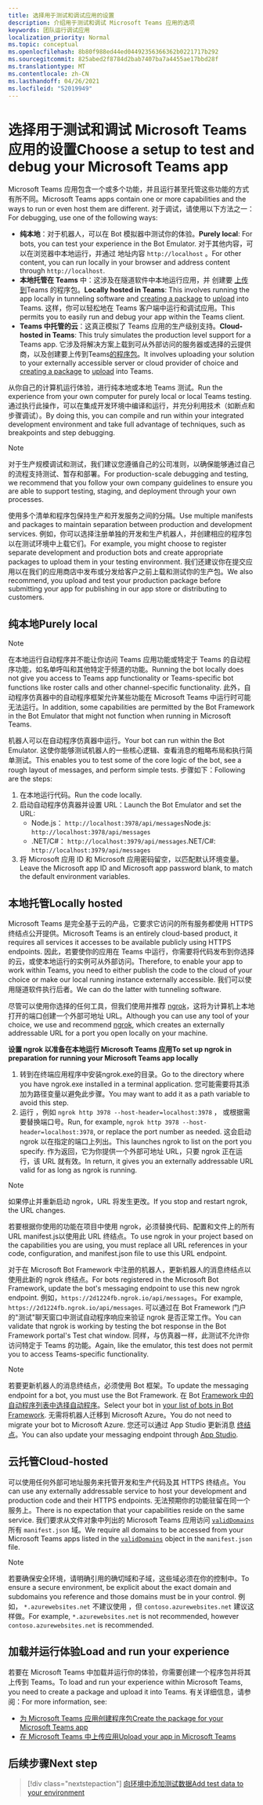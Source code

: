 ```yaml
---
title: 选择用于测试和调试应用的设置
description: 介绍用于测试和调试 Microsoft Teams 应用的选项
keywords: 团队运行调试应用
localization_priority: Normal
ms.topic: conceptual
ms.openlocfilehash: 8b80f988ed44ed04492356366362b0221717b292
ms.sourcegitcommit: 825abed2f8784d2bab7407ba7a4455ae17bbd28f
ms.translationtype: MT
ms.contentlocale: zh-CN
ms.lasthandoff: 04/26/2021
ms.locfileid: "52019949"
---
```

# <a name="choose-a-setup-to-test-and-debug-your-microsoft-teams-app"></a><span data-ttu-id="6c05b-104">选择用于测试和调试 Microsoft Teams 应用的设置</span><span class="sxs-lookup"><span data-stu-id="6c05b-104">Choose a setup to test and debug your Microsoft Teams app</span></span>

<span data-ttu-id="6c05b-105">Microsoft Teams 应用包含一个或多个功能，并且运行甚至托管这些功能的方式有所不同。</span><span class="sxs-lookup"><span data-stu-id="6c05b-105">Microsoft Teams apps contain one or more capabilities and the ways to run or even host them are different.</span></span> <span data-ttu-id="6c05b-106">对于调试，请使用以下方法之一：</span><span class="sxs-lookup"><span data-stu-id="6c05b-106">For debugging, use one of the following ways:</span></span>

* <span data-ttu-id="6c05b-107">**纯本地**：对于机器人，可以在 Bot 模拟器中测试你的体验。</span><span class="sxs-lookup"><span data-stu-id="6c05b-107">**Purely local**: For bots, you can test your experience in the Bot Emulator.</span></span> <span data-ttu-id="6c05b-108">对于其他内容，可以在浏览器中本地运行，并通过 地址内容 `http://localhost` 。</span><span class="sxs-lookup"><span data-stu-id="6c05b-108">For other content, you can run locally in your browser and address content through `http://localhost`.</span></span>
* <span data-ttu-id="6c05b-109">**本地托管在 Teams** 中：这涉及在隧道软件中本地运行应用，并 [](~/concepts/build-and-test/apps-package.md)创建要 [上传到](~/concepts/deploy-and-publish/apps-upload.md)Teams 的程序包。</span><span class="sxs-lookup"><span data-stu-id="6c05b-109">**Locally hosted in Teams**: This involves running the app locally in tunneling software and [creating a package](~/concepts/build-and-test/apps-package.md) to [upload](~/concepts/deploy-and-publish/apps-upload.md) into Teams.</span></span> <span data-ttu-id="6c05b-110">这样，你可以轻松地在 Teams 客户端中运行和调试应用。</span><span class="sxs-lookup"><span data-stu-id="6c05b-110">This permits you to easily run and debug your app within the Teams client.</span></span>
* <span data-ttu-id="6c05b-111">**Teams 中托管的云**：这真正模拟了 Teams 应用的生产级别支持。</span><span class="sxs-lookup"><span data-stu-id="6c05b-111">**Cloud-hosted in Teams**: This truly simulates the production level support for a Teams app.</span></span> <span data-ttu-id="6c05b-112">它涉及将解决方案上载到可从外部访问的服务器或选择的云提供商，以及创建要上传到[](~/concepts/build-and-test/apps-package.md)Teams[的程序包](~/concepts/deploy-and-publish/apps-upload.md)。</span><span class="sxs-lookup"><span data-stu-id="6c05b-112">It involves uploading your solution to your externally accessible server or cloud provider of choice and [creating a package](~/concepts/build-and-test/apps-package.md) to [upload](~/concepts/deploy-and-publish/apps-upload.md) into Teams.</span></span>

<span data-ttu-id="6c05b-113">从你自己的计算机运行体验，进行纯本地或本地 Teams 测试。</span><span class="sxs-lookup"><span data-stu-id="6c05b-113">Run the experience from your own computer for purely local or local Teams testing.</span></span> <span data-ttu-id="6c05b-114">通过执行此操作，可以在集成开发环境中编译和运行，并充分利用技术（如断点和步骤调试）。</span><span class="sxs-lookup"><span data-stu-id="6c05b-114">By doing this, you can compile and run within your integrated development environment and take full advantage of techniques, such as breakpoints and step debugging.</span></span> 

> [!NOTE]
> <span data-ttu-id="6c05b-115">对于生产规模调试和测试，我们建议您遵循自己的公司准则，以确保能够通过自己的流程支持测试、暂存和部署。</span><span class="sxs-lookup"><span data-stu-id="6c05b-115">For production-scale debugging and testing, we recommend that you follow your own company guidelines to ensure you are able to support testing, staging, and deployment through your own processes.</span></span>

<span data-ttu-id="6c05b-116">使用多个清单和程序包保持生产和开发服务之间的分隔。</span><span class="sxs-lookup"><span data-stu-id="6c05b-116">Use multiple manifests and packages to maintain separation between production and development services.</span></span> <span data-ttu-id="6c05b-117">例如，你可以选择注册单独的开发和生产机器人，并创建相应的程序包以在测试环境中上载它们。</span><span class="sxs-lookup"><span data-stu-id="6c05b-117">For example, you might choose to register separate development and production bots and create appropriate packages to upload them in your testing environment.</span></span> <span data-ttu-id="6c05b-118">我们还建议你在提交应用以在我们的应用商店中发布或分发给客户之前上载和测试你的生产包。</span><span class="sxs-lookup"><span data-stu-id="6c05b-118">We also recommend, you upload and test your production package before submitting your app for publishing in our app store or distributing to customers.</span></span>

## <a name="purely-local"></a><span data-ttu-id="6c05b-119">纯本地</span><span class="sxs-lookup"><span data-stu-id="6c05b-119">Purely local</span></span>

> [!NOTE]
> <span data-ttu-id="6c05b-120">在本地运行自动程序并不能让你访问 Teams 应用功能或特定于 Teams 的自动程序功能，如名单呼叫和其他特定于频道的功能。</span><span class="sxs-lookup"><span data-stu-id="6c05b-120">Running the bot locally does not give you access to Teams app functionality or Teams-specific bot functions like roster calls and other channel-specific functionality.</span></span> <span data-ttu-id="6c05b-121">此外，自动程序仿真器中的自动程序框架允许某些功能在 Microsoft Teams 中运行时可能无法运行。</span><span class="sxs-lookup"><span data-stu-id="6c05b-121">In addition, some capabilities are permitted by the Bot Framework in the Bot Emulator that might not function when running in Microsoft Teams.</span></span>

<span data-ttu-id="6c05b-122">机器人可以在自动程序仿真器中运行。</span><span class="sxs-lookup"><span data-stu-id="6c05b-122">Your bot can run within the Bot Emulator.</span></span> <span data-ttu-id="6c05b-123">这使你能够测试机器人的一些核心逻辑、查看消息的粗略布局和执行简单测试。</span><span class="sxs-lookup"><span data-stu-id="6c05b-123">This enables you to test some of the core logic of the bot, see a rough layout of messages, and perform simple tests.</span></span> <span data-ttu-id="6c05b-124">步骤如下：</span><span class="sxs-lookup"><span data-stu-id="6c05b-124">Following are the steps:</span></span>

1. <span data-ttu-id="6c05b-125">在本地运行代码。</span><span class="sxs-lookup"><span data-stu-id="6c05b-125">Run the code locally.</span></span>
2. <span data-ttu-id="6c05b-126">启动自动程序仿真器并设置 URL：</span><span class="sxs-lookup"><span data-stu-id="6c05b-126">Launch the Bot Emulator and set the URL:</span></span>
   * <span data-ttu-id="6c05b-127">Node.js： `http://localhost:3978/api/messages`</span><span class="sxs-lookup"><span data-stu-id="6c05b-127">Node.js: `http://localhost:3978/api/messages`</span></span>
   * <span data-ttu-id="6c05b-128">.NET/C#： `http://localhost:3979/api/messages`</span><span class="sxs-lookup"><span data-stu-id="6c05b-128">.NET/C#: `http://localhost:3979/api/messages`</span></span>
3. <span data-ttu-id="6c05b-129">将 Microsoft 应用 ID 和 Microsoft 应用密码留空，以匹配默认环境变量。</span><span class="sxs-lookup"><span data-stu-id="6c05b-129">Leave the Microsoft app ID and Microsoft app password blank, to match the default environment variables.</span></span>

## <a name="locally-hosted"></a><span data-ttu-id="6c05b-130">本地托管</span><span class="sxs-lookup"><span data-stu-id="6c05b-130">Locally hosted</span></span>

<span data-ttu-id="6c05b-131">Microsoft Teams 是完全基于云的产品，它要求它访问的所有服务都使用 HTTPS 终结点公开提供。</span><span class="sxs-lookup"><span data-stu-id="6c05b-131">Microsoft Teams is an entirely cloud-based product, it requires all services it accesses to be available publicly using HTTPS endpoints.</span></span> <span data-ttu-id="6c05b-132">因此，若要使你的应用在 Teams 中运行，你需要将代码发布到你选择的云，或使本地运行的实例可从外部访问。</span><span class="sxs-lookup"><span data-stu-id="6c05b-132">Therefore, to enable your app to work within Teams, you need to either publish the code to the cloud of your choice or make our local running instance externally accessible.</span></span> <span data-ttu-id="6c05b-133">我们可以使用隧道软件执行后者。</span><span class="sxs-lookup"><span data-stu-id="6c05b-133">We can do the latter with tunneling software.</span></span>

<span data-ttu-id="6c05b-134">尽管可以使用你选择的任何工具，但我们使用并推荐 [ngrok](https://ngrok.com/download)，这将为计算机上本地打开的端口创建一个外部可地址 URL。</span><span class="sxs-lookup"><span data-stu-id="6c05b-134">Although you can use any tool of your choice, we use and recommend [ngrok](https://ngrok.com/download), which creates an externally addressable URL for a port you open locally on your machine.</span></span> 

<span data-ttu-id="6c05b-135">**设置 ngrok 以准备在本地运行 Microsoft Teams 应用**</span><span class="sxs-lookup"><span data-stu-id="6c05b-135">**To set up ngrok in preparation for running your Microsoft Teams app locally**</span></span>

1. <span data-ttu-id="6c05b-136">转到在终端应用程序中安装ngrok.exe的目录。</span><span class="sxs-lookup"><span data-stu-id="6c05b-136">Go to the directory where you have ngrok.exe installed in a terminal application.</span></span> <span data-ttu-id="6c05b-137">您可能需要将其添加为路径变量以避免此步骤。</span><span class="sxs-lookup"><span data-stu-id="6c05b-137">You may want to add it as a path variable to avoid this step.</span></span>
2. <span data-ttu-id="6c05b-138">运行 ，例如 `ngrok http 3978 --host-header=localhost:3978` ， 或根据需要替换端口号。</span><span class="sxs-lookup"><span data-stu-id="6c05b-138">Run, for example, `ngrok http 3978 --host-header=localhost:3978`, or replace the port number as needed.</span></span>
   <span data-ttu-id="6c05b-139">这会启动 ngrok 以在指定的端口上列出。</span><span class="sxs-lookup"><span data-stu-id="6c05b-139">This launches ngrok to list on the port you specify.</span></span> <span data-ttu-id="6c05b-140">作为返回，它为你提供一个外部可地址 URL，只要 ngrok 正在运行，该 URL 就有效。</span><span class="sxs-lookup"><span data-stu-id="6c05b-140">In return, it gives you an externally addressable URL valid for as long as ngrok is running.</span></span>

> [!NOTE]
> <span data-ttu-id="6c05b-141">如果停止并重新启动 ngrok，URL 将发生更改。</span><span class="sxs-lookup"><span data-stu-id="6c05b-141">If you stop and restart ngrok, the URL changes.</span></span>

<span data-ttu-id="6c05b-142">若要根据你使用的功能在项目中使用 ngrok，必须替换代码、配置和文件上的所有 URL manifest.js以使用此 URL 终结点。</span><span class="sxs-lookup"><span data-stu-id="6c05b-142">To use ngrok in your project based on the capabilities you are using, you must replace all URL references in your code, configuration, and manifest.json file to use this URL endpoint.</span></span>

<span data-ttu-id="6c05b-143">对于在 Microsoft Bot Framework 中注册的机器人，更新机器人的消息终结点以使用此新的 ngrok 终结点。</span><span class="sxs-lookup"><span data-stu-id="6c05b-143">For bots registered in the Microsoft Bot Framework, update the bot's messaging endpoint to use this new ngrok endpoint.</span></span> <span data-ttu-id="6c05b-144">例如，`https://2d1224fb.ngrok.io/api/messages`。</span><span class="sxs-lookup"><span data-stu-id="6c05b-144">For example, `https://2d1224fb.ngrok.io/api/messages`.</span></span> <span data-ttu-id="6c05b-145">可以通过在 Bot Framework 门户的"测试"聊天窗口中测试自动程序响应来验证 ngrok 是否正常工作。</span><span class="sxs-lookup"><span data-stu-id="6c05b-145">You can validate that ngrok is working by testing the bot response in the Bot Framework portal's Test chat window.</span></span> <span data-ttu-id="6c05b-146">同样，与仿真器一样，此测试不允许你访问特定于 Teams 的功能。</span><span class="sxs-lookup"><span data-stu-id="6c05b-146">Again, like the emulator, this test does not permit you to access Teams-specific functionality.</span></span>

> [!NOTE]
> <span data-ttu-id="6c05b-147">若要更新机器人的消息终结点，必须使用 Bot 框架。</span><span class="sxs-lookup"><span data-stu-id="6c05b-147">To update the messaging endpoint for a bot, you must use the Bot Framework.</span></span> <span data-ttu-id="6c05b-148">在 Bot [Framework 中的自动程序列表中选择自动程序](https://dev.botframework.com/bots)。</span><span class="sxs-lookup"><span data-stu-id="6c05b-148">Select your bot in [your list of bots in Bot Framework](https://dev.botframework.com/bots).</span></span> <span data-ttu-id="6c05b-149">无需将机器人迁移到 Microsoft Azure。</span><span class="sxs-lookup"><span data-stu-id="6c05b-149">You do not need to migrate your bot to Microsoft Azure.</span></span> <span data-ttu-id="6c05b-150">您还可以通过 App Studio 更新消息 [终结点](~/concepts/build-and-test/app-studio-overview.md)。</span><span class="sxs-lookup"><span data-stu-id="6c05b-150">You can also update your messaging endpoint through [App Studio](~/concepts/build-and-test/app-studio-overview.md).</span></span>

## <a name="cloud-hosted"></a><span data-ttu-id="6c05b-151">云托管</span><span class="sxs-lookup"><span data-stu-id="6c05b-151">Cloud-hosted</span></span>

<span data-ttu-id="6c05b-152">可以使用任何外部可地址服务来托管开发和生产代码及其 HTTPS 终结点。</span><span class="sxs-lookup"><span data-stu-id="6c05b-152">You can use any externally addressable service to host your development and production code and their HTTPS endpoints.</span></span> <span data-ttu-id="6c05b-153">无法预期你的功能驻留在同一个服务上。</span><span class="sxs-lookup"><span data-stu-id="6c05b-153">There is no expectation that your capabilities reside on the same service.</span></span> <span data-ttu-id="6c05b-154">我们要求从文件对象中列出的 Microsoft Teams 应用访问 [`validDomains`](~/resources/schema/manifest-schema.md#validdomains) 所有 `manifest.json` 域。</span><span class="sxs-lookup"><span data-stu-id="6c05b-154">We require all domains to be accessed from your Microsoft Teams apps listed in the [`validDomains`](~/resources/schema/manifest-schema.md#validdomains) object in the `manifest.json` file.</span></span>

> [!NOTE]
> <span data-ttu-id="6c05b-155">若要确保安全环境，请明确引用的确切域和子域，这些域必须在你的控制中。</span><span class="sxs-lookup"><span data-stu-id="6c05b-155">To ensure a secure environment, be explicit about the exact domain and subdomains you reference and those domains must be in your control.</span></span> <span data-ttu-id="6c05b-156">例如， `*.azurewebsites.net` 不建议使用 ，但 `contoso.azurewebsites.net` 建议这样做。</span><span class="sxs-lookup"><span data-stu-id="6c05b-156">For example, `*.azurewebsites.net` is not recommended, however `contoso.azurewebsites.net` is recommended.</span></span>

## <a name="load-and-run-your-experience"></a><span data-ttu-id="6c05b-157">加载并运行体验</span><span class="sxs-lookup"><span data-stu-id="6c05b-157">Load and run your experience</span></span>

<span data-ttu-id="6c05b-158">若要在 Microsoft Teams 中加载并运行你的体验，你需要创建一个程序包并将其上传到 Teams。</span><span class="sxs-lookup"><span data-stu-id="6c05b-158">To load and run your experience within Microsoft Teams, you need to create a package and upload it into Teams.</span></span> <span data-ttu-id="6c05b-159">有关详细信息，请参阅：</span><span class="sxs-lookup"><span data-stu-id="6c05b-159">For more information, see:</span></span>

* [<span data-ttu-id="6c05b-160">为 Microsoft Teams 应用创建程序包</span><span class="sxs-lookup"><span data-stu-id="6c05b-160">Create the package for your Microsoft Teams app</span></span>](~/concepts/build-and-test/apps-package.md)
* [<span data-ttu-id="6c05b-161">在 Microsoft Teams 中上传应用</span><span class="sxs-lookup"><span data-stu-id="6c05b-161">Upload your app in Microsoft Teams</span></span>](~/concepts/deploy-and-publish/apps-upload.md)

## <a name="next-step"></a><span data-ttu-id="6c05b-162">后续步骤</span><span class="sxs-lookup"><span data-stu-id="6c05b-162">Next step</span></span>

> [!div class="nextstepaction"] 
> [<span data-ttu-id="6c05b-163">向环境中添加测试数据</span><span class="sxs-lookup"><span data-stu-id="6c05b-163">Add test data to your environment</span></span>](~/concepts/build-and-test/test-data.md)

